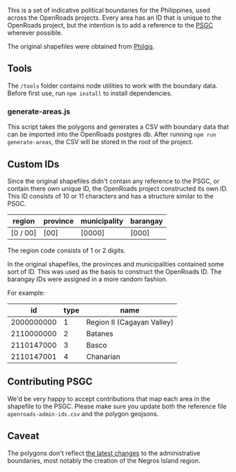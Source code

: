 This is a set of indicative political boundaries for the Philippines, used across the OpenRoads projects. Every area has an ID that is unique to the OpenRoads project, but the intention is to add a reference to the [PSGC](http://www.nscb.gov.ph/activestats/psgc/) wherever possible.

The original shapefiles were obtained from [Philgis](http://philgis.org/).

## Tools
The `/tools` folder contains node utilities to work with the boundary data. Before first use, run `npm install` to install dependencies.

### generate-areas.js
This script takes the polygons and generates a CSV with boundary data that can be imported into the OpenRoads postgres db.
After running `npm run generate-areas`, the CSV will be stored in the root of the project.

## Custom IDs
Since the original shapefiles didn't contain any reference to the PSGC, or contain there own unique ID, the OpenRoads project constructed its own ID.
This ID consists of 10 or 11 characters and has a structure similar to the PSGC.

| region | province | municipality | barangay |
| --- | --- | --- | --- |
| [0 / 00] | [00] | [0000] | [000] |

The region code consists of 1 or 2 digits.

In the original shapefiles, the provinces and municipalities contained some sort of ID. This was used as the basis to construct the OpenRoads ID. The barangay IDs were assigned in a more random fashion.

For example:

| id | type | name |
| --- | --- | --- |
| 2000000000 | 1 | Region II (Cagayan Valley) |
| 2110000000 | 2 | Batanes |
| 2110147000 | 3 | Basco |
| 2110147001 | 4 | Chanarian |

## Contributing PSGC
We'd be very happy to accept contributions that map each area in the shapefile to the PSGC. Please make sure you update both the reference file `openroads-admin-ids.csv` and the polygon geojsons.

## Caveat
The polygons don't reflect [the latest changes](http://www.nscb.gov.ph/pressreleases/2015/PR-2015_24June2015_psgc.asp) to the administrative boundaries, most notably the creation of the Negros Island region.